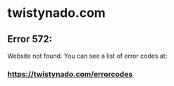 # twistynado.com
## Error 572:
Website not found.
You can see a list of error codes at:
### https://twistynado.com/errorcodes
